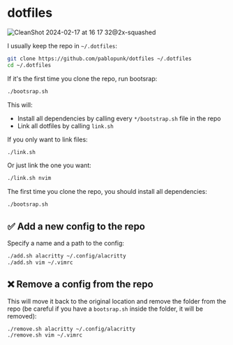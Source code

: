 # dotfiles

![CleanShot 2024-02-17 at 16 17 32@2x-squashed](https://github.com/pablopunk/dotfiles/assets/4324982/55cf222d-4f13-45f0-8571-22064c71ca0f)

I usually keep the repo in `~/.dotfiles`:

```bash
git clone https://github.com/pablopunk/dotfiles ~/.dotfiles
cd ~/.dotfiles
```

If it's the first time you clone the repo, run bootsrap:

```bash
./bootsrap.sh
```

This will:

* Install all dependencies by calling every `*/bootstrap.sh` file in the repo
* Link all dotfiles by calling `link.sh`

If you only want to link files:

```bash
./link.sh
```

Or just link the one you want:

```bash
./link.sh nvim
```

The first time you clone the repo, you should install all dependencies:

```bash
./bootsrap.sh
```

## ✅ Add a new config to the repo

Specify a name and a path to the config:

```bash
./add.sh alacritty ~/.config/alacritty
./add.sh vim ~/.vimrc
```

## ❌ Remove a config from the repo

This will move it back to the original location and remove the folder from the repo (be careful if you have a `bootsrap.sh` inside the folder, it will be removed):

```bash
./remove.sh alacritty ~/.config/alacritty
./remove.sh vim ~/.vimrc
```
